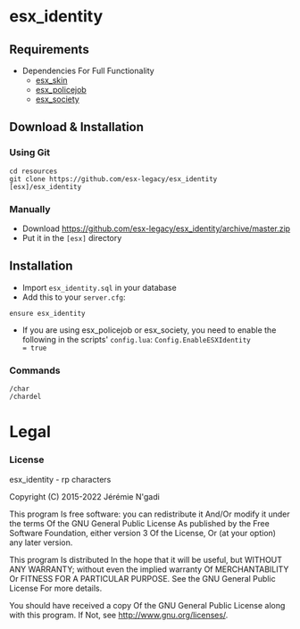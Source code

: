 # esx_identity

## Requirements
* Dependencies For Full Functionality
  * [esx_skin](https://github.com/esx-legacy/esx_skin)
  * [esx_policejob](https://github.com/esx-legacy/esx_policejob)
  * [esx_society](https://github.com/esx-legacy/esx_society)

## Download & Installation

### Using Git
```
cd resources
git clone https://github.com/esx-legacy/esx_identity [esx]/esx_identity
```

### Manually
- Download https://github.com/esx-legacy/esx_identity/archive/master.zip
- Put it in the `[esx]` directory

## Installation
- Import `esx_identity.sql` in your database
- Add this to your `server.cfg`:

```
ensure esx_identity
```

- If you are using esx_policejob or esx_society, you need to enable the following in the scripts' `config.lua`:
```Config.EnableESXIdentity          = true```

### Commands
```
/char
/chardel
```

# Legal
### License
esx_identity - rp characters

Copyright (C) 2015-2022 Jérémie N'gadi

This program Is free software: you can redistribute it And/Or modify it under the terms Of the GNU General Public License As published by the Free Software Foundation, either version 3 Of the License, Or (at your option) any later version.

This program Is distributed In the hope that it will be useful, but WITHOUT ANY WARRANTY; without even the implied warranty Of MERCHANTABILITY Or FITNESS FOR A PARTICULAR PURPOSE. See the GNU General Public License For more details.

You should have received a copy Of the GNU General Public License along with this program. If Not, see http://www.gnu.org/licenses/.

